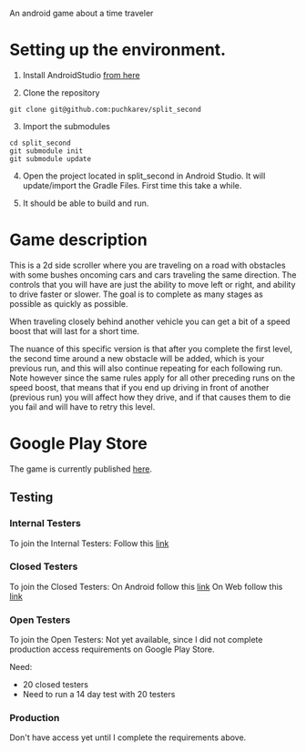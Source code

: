 An android game about a time traveler

# Setting up the environment.

1. Install AndroidStudio [from here](https://developer.android.com/studio/install)

2. Clone the repository

```
git clone git@github.com:puchkarev/split_second
```

3. Import the submodules

```
cd split_second
git submodule init
git submodule update
```

4. Open the project located in split_second in Android Studio.
It will update/import the Gradle Files. First time this take a while.

5. It should be able to build and run.

# Game description

This is a 2d side scroller where you are traveling on a road with obstacles with some bushes oncoming cars and cars traveling the same direction.
The controls that you will have are just the ability to move left or right, and ability to drive faster or slower.
The goal is to complete as many stages as possible as quickly as possible.

When traveling closely behind another vehicle you can get a bit of a speed boost that will last for a short time.

The nuance of this specific version is that after you complete the first level, the second time around a new obstacle will be added, which is your previous
run, and this will also continue repeating for each following run. Note however since the same rules apply for all other preceding runs on the speed boost,
that means that if you end up driving in front of another (previous run) you will affect how they drive, and if that causes them to die you fail and will
have to retry this level.

# Google Play Store

The game is currently published [here](https://play.google.com/store/apps/details?id=com.puchkarev.split_second).

## Testing

### Internal Testers

To join the Internal Testers:
Follow this [link](https://play.google.com/apps/internaltest/4701096607627280823)

### Closed Testers

To join the Closed Testers:
On Android follow this [link](https://play.google.com/store/apps/details?id=com.puchkarev.split_second)
On Web follow this [link](https://play.google.com/apps/testing/com.puchkarev.split_second)

### Open Testers

To join the Open Testers:
Not yet available, since I did not complete production access requirements on Google Play Store.

Need:

* 20 closed testers
* Need to run a 14 day test with 20 testers

### Production

Don't have access yet until I complete the requirements above.
